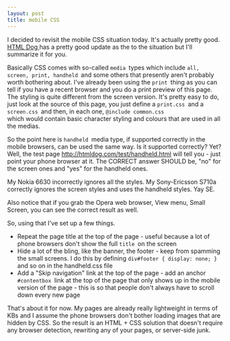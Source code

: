 ```yaml
---
layout: post
title: mobile CSS 
---
```



I decided to revisit the mobile CSS situation today. It's actually pretty good. <a href="http://www.htmldog.com/ptg/archives/000056.php">HTML Dog </a>has a pretty good update as the to the situation but I'll summarize it for you. 

Basically CSS comes with so-called <code>media </code>types which include <code>all, screen, print, handheld </code>and some others that presently aren't probably worth bothering about. I've already been using the <code>print </code>thing as you can tell if you have a recent browser and you do a print preview of this page. The styling is quite different from the screen version. It's pretty easy to do, just look at the source of this page, you just define a <code>print.css </code>and a <code>screen.css </code>and then, in each one, <code>@include common.css </code>which would contain basic character styling and colours that are used in all the medias. 

So the point here is <code>handheld </code>media type, if supported correctly in the mobile browsers, can be used the same way. Is it supported correctly? Yet? Well, the test page <a href="http://htmldog.com/test/handheld.html">http://htmldog.com/test/handheld.html </a>will tell you - just point your phone browser at it. The CORRECT answer SHOULD be, "no" for the screen ones and "yes" for the handheld ones. 

My Nokia 6630 incorrectly ignores all the styles. My Sony-Ericsson S710a correctly ignores the screen styles and uses the handheld styles. Yay SE. 

Also notice that if you grab the Opera web browser, View menu, Small Screen, you can see the correct result as well. 

So, using that I've set up a few things.<ul><li>Repeat the page title at the top of the page - useful because a lot of phone browsers don't show the full <code>title </code>on the screen </li><li>Hide a lot of the bling, like the banner, the footer - keep from spamming the small screens. I do this by defining <code>div#footer { display: none; } </code>and so on in the handheld.css file </li><li>Add a "Skip navigation" link at the top of the page - add an anchor <code>#contentbox </code>link at the top of the page that only shows up in the mobile version of the page - this is so that people don't always have to scroll down every new page </li></ul>

That's about it for now. My pages are already really lightweight in terms of KBs and I assume the phone browsers don't bother loading images that are hidden by CSS. So the result is an HTML + CSS solution that doesn't require any browser detection, rewriting any of your pages, or server-side junk.
